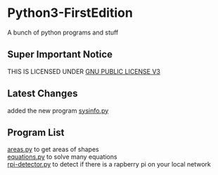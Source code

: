 # Python3-FirstEdition
A bunch of python programs and stuff  

## Super Important Notice
THIS IS LICENSED UNDER [GNU PUBLIC LICENSE V3](LICENSE)

## Latest Changes
added the new program [sysinfo.py](PyPrograms/sysinfo)

## Program List
[areas.py](PyPrograms/areas) to get areas of shapes  
[equations.py](PyPrograms/equations) to solve many equations  
[rpi-detector.py](PyPrograms/raspberry-pi-detector) to detect if there is a rapberry pi on your local network
